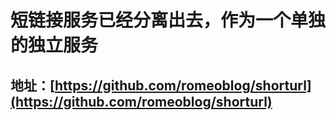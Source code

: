 # 短链接服务已经分离出去，作为一个单独的独立服务

## 地址：[https://github.com/romeoblog/shorturl](https://github.com/romeoblog/shorturl)
